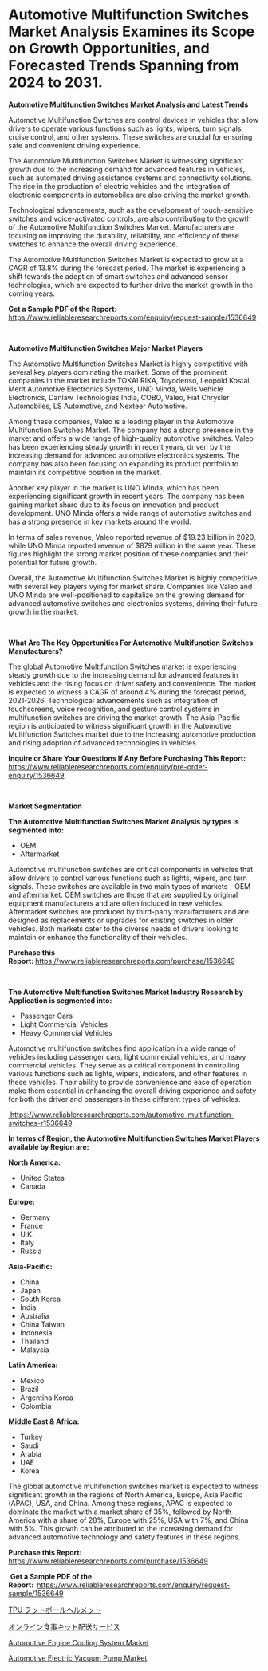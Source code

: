 <p><h1>Automotive Multifunction Switches Market Analysis Examines its Scope on Growth Opportunities, and Forecasted Trends Spanning from 2024 to 2031.</h1></p><p><strong>Automotive Multifunction Switches Market Analysis and Latest Trends</strong></p>
<p><p>Automotive Multifunction Switches are control devices in vehicles that allow drivers to operate various functions such as lights, wipers, turn signals, cruise control, and other systems. These switches are crucial for ensuring safe and convenient driving experience.</p><p>The Automotive Multifunction Switches Market is witnessing significant growth due to the increasing demand for advanced features in vehicles, such as automated driving assistance systems and connectivity solutions. The rise in the production of electric vehicles and the integration of electronic components in automobiles are also driving the market growth.</p><p>Technological advancements, such as the development of touch-sensitive switches and voice-activated controls, are also contributing to the growth of the Automotive Multifunction Switches Market. Manufacturers are focusing on improving the durability, reliability, and efficiency of these switches to enhance the overall driving experience.</p><p>The Automotive Multifunction Switches Market is expected to grow at a CAGR of 13.8% during the forecast period. The market is experiencing a shift towards the adoption of smart switches and advanced sensor technologies, which are expected to further drive the market growth in the coming years.</p></p>
<p><strong>Get a Sample PDF of the Report:&nbsp;</strong> <a href="https://www.reliableresearchreports.com/enquiry/request-sample/1536649">https://www.reliableresearchreports.com/enquiry/request-sample/1536649</a></p>
<p>&nbsp;</p>
<p><strong>Automotive Multifunction Switches Major Market Players</strong></p>
<p><p>The Automotive Multifunction Switches Market is highly competitive with several key players dominating the market. Some of the prominent companies in the market include TOKAI RIKA, Toyodenso, Leopold Kostal, Merit Automotive Electronics Systems, UNO Minda, Wells Vehicle Electronics, Danlaw Technologies India, COBO, Valeo, Fiat Chrysler Automobiles, LS Automotive, and Nexteer Automotive.</p><p>Among these companies, Valeo is a leading player in the Automotive Multifunction Switches Market. The company has a strong presence in the market and offers a wide range of high-quality automotive switches. Valeo has been experiencing steady growth in recent years, driven by the increasing demand for advanced automotive electronics systems. The company has also been focusing on expanding its product portfolio to maintain its competitive position in the market.</p><p>Another key player in the market is UNO Minda, which has been experiencing significant growth in recent years. The company has been gaining market share due to its focus on innovation and product development. UNO Minda offers a wide range of automotive switches and has a strong presence in key markets around the world.</p><p>In terms of sales revenue, Valeo reported revenue of $19.23 billion in 2020, while UNO Minda reported revenue of $879 million in the same year. These figures highlight the strong market position of these companies and their potential for future growth.</p><p>Overall, the Automotive Multifunction Switches Market is highly competitive, with several key players vying for market share. Companies like Valeo and UNO Minda are well-positioned to capitalize on the growing demand for advanced automotive switches and electronics systems, driving their future growth in the market.</p></p>
<p>&nbsp;</p>
<p><strong>What Are The Key Opportunities For Automotive Multifunction Switches Manufacturers?</strong></p>
<p><p>The global Automotive Multifunction Switches market is experiencing steady growth due to the increasing demand for advanced features in vehicles and the rising focus on driver safety and convenience. The market is expected to witness a CAGR of around 4% during the forecast period, 2021-2026. Technological advancements such as integration of touchscreens, voice recognition, and gesture control systems in multifunction switches are driving the market growth. The Asia-Pacific region is anticipated to witness significant growth in the Automotive Multifunction Switches market due to the increasing automotive production and rising adoption of advanced technologies in vehicles.</p></p>
<p><strong>Inquire or Share Your Questions If Any Before Purchasing This Report:</strong> <a href="https://www.reliableresearchreports.com/enquiry/pre-order-enquiry/1536649">https://www.reliableresearchreports.com/enquiry/pre-order-enquiry/1536649</a></p>
<p>&nbsp;</p>
<p><strong>Market Segmentation</strong></p>
<p><strong>The Automotive Multifunction Switches Market Analysis by types is segmented into:</strong></p>
<p><ul><li>OEM</li><li>Aftermarket</li></ul></p>
<p><p>Automotive multifunction switches are critical components in vehicles that allow drivers to control various functions such as lights, wipers, and turn signals. These switches are available in two main types of markets - OEM and aftermarket. OEM switches are those that are supplied by original equipment manufacturers and are often included in new vehicles. Aftermarket switches are produced by third-party manufacturers and are designed as replacements or upgrades for existing switches in older vehicles. Both markets cater to the diverse needs of drivers looking to maintain or enhance the functionality of their vehicles.</p></p>
<p><strong>Purchase this Report:&nbsp;</strong><a href="https://www.reliableresearchreports.com/purchase/1536649">https://www.reliableresearchreports.com/purchase/1536649</a></p>
<p>&nbsp;</p>
<p><strong>The Automotive Multifunction Switches Market Industry Research by Application is segmented into:</strong></p>
<p><ul><li>Passenger Cars</li><li>Light Commercial Vehicles</li><li>Heavy Commercial Vehicles</li></ul></p>
<p><p>Automotive multifunction switches find application in a wide range of vehicles including passenger cars, light commercial vehicles, and heavy commercial vehicles. They serve as a critical component in controlling various functions such as lights, wipers, indicators, and other features in these vehicles. Their ability to provide convenience and ease of operation make them essential in enhancing the overall driving experience and safety for both the driver and passengers in these different types of vehicles.</p></p>
<p><a href="https://www.reliableresearchreports.com/automotive-multifunction-switches-r1536649">&nbsp;https://www.reliableresearchreports.com/automotive-multifunction-switches-r1536649</a></p>
<p><strong>In terms of Region, the Automotive Multifunction Switches Market Players available by Region are:</strong></p>
<p>
    <p> <strong> North America: </strong>
        <ul>
            <li>United States</li>
            <li>Canada</li>
        </ul>
        </p> 
    <p> <strong> Europe: </strong>
        <ul>
            <li>Germany</li>
            <li>France</li>
            <li>U.K.</li>
            <li>Italy</li>
            <li>Russia</li>
        </ul>
        </p> 
    <p> <strong> Asia-Pacific: </strong>
        <ul>
            <li>China</li>
            <li>Japan</li>
            <li>South Korea</li>
            <li>India</li>
            <li>Australia</li>
            <li>China Taiwan</li>
            <li>Indonesia</li>
            <li>Thailand</li>
            <li>Malaysia</li>
        </ul>
        </p> 
    <p> <strong> Latin America: </strong>
        <ul>
            <li>Mexico</li>
            <li>Brazil</li>
            <li>Argentina Korea</li>
            <li>Colombia</li>
        </ul>
        </p> 
    <p> <strong> Middle East & Africa: </strong>
        <ul>
            <li>Turkey</li>
            <li>Saudi</li>
            <li>Arabia</li>
            <li>UAE</li>
            <li>Korea</li>
        </ul>
    </p>
    </p>
<p><p>The global automotive multifunction switches market is expected to witness significant growth in the regions of North America, Europe, Asia Pacific (APAC), USA, and China. Among these regions, APAC is expected to dominate the market with a market share of 35%, followed by North America with a share of 28%, Europe with 25%, USA with 7%, and China with 5%. This growth can be attributed to the increasing demand for advanced automotive technology and safety features in these regions.</p></p>
<p><strong>Purchase this Report: </strong><a href="https://www.reliableresearchreports.com/purchase/1536649">https://www.reliableresearchreports.com/purchase/1536649</a></p>
<p>&nbsp;<strong>Get a Sample PDF of the Report:&nbsp;&nbsp;</strong><a href="https://www.reliableresearchreports.com/enquiry/request-sample/1536649">https://www.reliableresearchreports.com/enquiry/request-sample/1536649</a></p>
<p><strong></strong></p>
<p><p><a href="https://github.com/RaeJenkins1952/Market-Research-Report-List-1/blob/main/4768657127719.md">TPU フットボールヘルメット</a></p><p><a href="https://github.com/TysonKub/Market-Research-Report-List-1/blob/main/4769117127720.md">オンライン食事キット配送サービス</a></p><p><a href="https://github.com/alexcrou8/Market-Research-Report-List-1/blob/main/automotive-engine-cooling-system-market.md">Automotive Engine Cooling System Market</a></p><p><a href="https://github.com/thereveren80/Market-Research-Report-List-1/blob/main/automotive-electric-vacuum-pump-market.md">Automotive Electric Vacuum Pump Market</a></p></p>